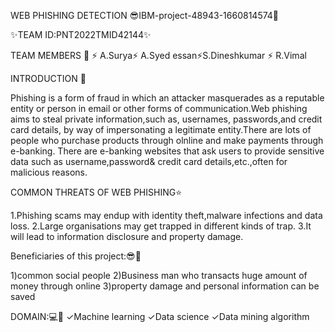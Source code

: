 

  WEB PHISHING DETECTION
😎IBM-project-48943-1660814574👏

✨TEAM ID:PNT2022TMID42144✨

TEAM MEMBERS 👋
⚡ A.Surya⚡ A.Syed essan⚡S.Dineshkumar ⚡ R.Vimal

INTRODUCTION 🌱

Phishing is a form of fraud in which an attacker masquerades as a reputable entity or person in email or other forms of communication.Web phishing aims to steal private information,such as, usernames, passwords,and credit card details, by way of impersonating a legitimate entity.There are lots of people who purchase products through olnline and make payments through e-banking. There are e-banking websites that ask users to provide sensitive data such as username,password& credit card details,etc.,often for malicious reasons.

COMMON THREATS OF WEB PHISHING⭐

1.Phishing scams may endup with identity theft,malware infections and data loss.
2.Large organisations may get trapped in different kinds of trap.
3.It will lead to information disclosure and property damage.

Beneficiaries of this project:😎🚀

1)common social people
2)Business man who transacts huge amount of money through online 
3)property damage and personal information can be saved

DOMAIN:💻📌
✓Machine learning ✓Data science ✓Data mining algorithm
